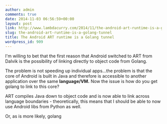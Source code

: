 ```yaml
---
author: admin
comments: true
date: 2014-11-03 06:56:59+00:00
layout: post
link: http://www.lambdacurry.com/2014/11/the-android-art-runtime-is-a-golang-tunnel/
slug: the-android-art-runtime-is-a-golang-tunnel
title: The Android ART runtime is a Golang tunnel
wordpress_id: 909
---
```


I'm willing to bet that the first reason that Android switched to ART from Dalvik is the possibility of linking directly to object code from Golang.

The problem is not speeding up individual apps...the problem is that the core of Android is built in Java and therefore is accessible to another application over the same **language/VM.** Now the issue is how do you get golang to link to this core?

ART compiles Java down to object code and is now able to link across language boundaries - theoretically, this means that I should be able to now use Android libs from Python as well.

Or, as is more likely, golang
